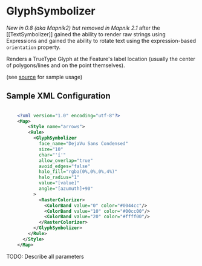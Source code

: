 
# GlyphSymbolizer

*New in 0.8 (aka Mapnik2) but removed in Mapnik 2.1* after the [[TextSymbolizer]] gained the ability to render raw strings using Expressions and gained the ability to rotate text using the expression-based `orientation` property.

Renders a TrueType Glyph at the Feature's label location (usually the center of polygons/lines and on the point themselves).

(see [source](https://github.com/mapnik/mapnik/blob/master/tests/python_tests/glyph_symbolizer_test.py) for sample usage)


## Sample XML Configuration

```xml
    
    <?xml version="1.0" encoding="utf-8"?>
    <Map>
        <Style name="arrows">
        <Rule>
          <GlyphSymbolizer
            face_name="DejaVu Sans Condensed"
            size="10"
            char="'í'"
            allow_overlap="true"
            avoid_edges="false"
            halo_fill="rgba(0%,0%,0%,4%)"
            halo_radius="1"
            value="[value]"
            angle="[azumuth]+90"
          >
            <RasterColorizer>
              <ColorBand value="0" color="#0044cc"/>
              <ColorBand value="10" color="#00cc00"/>
              <ColorBand value="20" color="#ffff00"/>
            </RasterColorizer>
          </GlyphSymbolizer>
        </Rule>
      </Style>
    </Map>
```

TODO: Describe all parameters